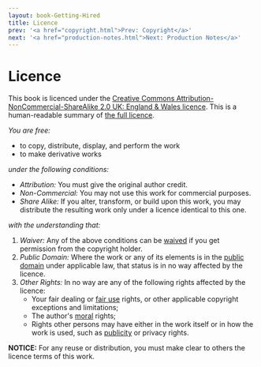 ```yaml
---
layout: book-Getting-Hired
title: Licence
prev: '<a href="copyright.html">Prev: Copyright</a>'
next: '<a href="production-notes.html">Next: Production Notes</a>'
---
```


# Licence

This book is licenced under the [Creative Commons Attribution-NonCommercial-ShareAlike 2.0 UK: England & Wales licence](http://creativecommons.org/licenses/by-nc-sa/2.0/uk/).  This is a human-readable summary of [the full licence](http://creativecommons.org/licenses/by-nc-sa/2.0/uk/legalcode).

_You are free:_

* to copy, distribute, display, and perform the work
* to make derivative works

_under the following conditions:_

* _Attribution:_ You must give the original author credit.
* _Non-Commercial:_ You may not use this work for commercial purposes.
* _Share Alike:_ If you alter, transform, or build upon this work, you may distribute the resulting work only under a licence identical to this one.

_with the understanding that:_

1. _Waiver:_ Any of the above conditions can be [waived](http://wiki.creativecommons.org/Frequently_Asked_Questions#Can_I_change_the_terms_of_a_CC_license_or_waive_some_of_its_conditions.3F) if you get permission from the copyright holder.
1. _Public Domain:_ Where the work or any of its elements is in the [public domain](http://wiki.creativecommons.org/Public_domain) under applicable law, that status is in no way affected by the licence.
1. _Other Rights:_ In no way are any of the following rights affected by the licence:
    - Your fair dealing or [fair use](http://wiki.creativecommons.org/Frequently_Asked_Questions#Do_Creative_Commons_licenses_affect_fair_use.2C_fair_dealing_or_other_exceptions_to_copyright.3F) rights, or other applicable copyright exceptions and limitations;
    - The author's [moral](http://wiki.creativecommons.org/Frequently_Asked_Questions#I_don.E2.80.99t_like_the_way_a_person_has_used_my_work_in_a_derivative_work_or_included_it_in_a_collective_work.3B_what_can_I_do.3F) rights;
    - Rights other persons may have either in the work itself or in how the work is used, such as [publicity](http://wiki.creativecommons.org/Frequently_Asked_Questions#When_are_publicity_rights_relevant.3F) or privacy rights.

__NOTICE:__ For any reuse or distribution, you must make clear to others the licence terms of this work.
